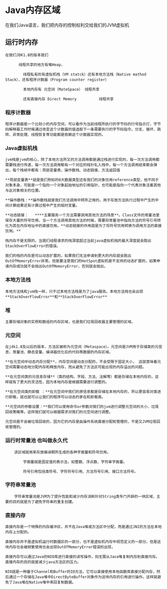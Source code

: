 # Java内存区域

在我们Java语言，我们把内存的控制权利交给我们的JVM虚拟机

## 运行时内存

	在我们JDK1.8的版本我们
	
		  线程共享的地方有堆Heap，
	
			线程私有的有虚拟机栈（VM statck）还有本地方法栈（Native mathod Stack），还有程序计数器（Program counter register）
	
			本地内存有 元空间（MateSpace） 线程共享
	
			还有直接内存 Direct Memory		  线程共享

### 程序计数器

	程序计数器是一个比较小的内存空间，可以看作为当前线程所执行的字节码的行号指示灯，字节码解释器工作时候通过改变这个计数器的值选取下一条需要执行的字节码指令，分支、循环、跳转、异常处理、线程恢复等功能都是依赖这个计数器实现的。

### Java虚拟机栈

	jvm栈是jvm的核心，除了本地方法所又的方法调用都是通过栈进行实现的，每一次方法调用都需要栈进行传递，每一次方法调用都有一个对应的栈针轧入栈中，每一个方法调用结束都会弹出，每个栈帧中都有：局部变量表，操作数栈、动态链接、方法返回值
	
	**局部变量表**就是我们熟知的8大数据类型还有我们的对象饮用reference类型，他不同于对象本身，可能是一个指向一个对象起始地址的引用指针，也可能是指向一个代表对象活着其他与此对象相关的位置。
	
	**操作数栈：**操作数栈就是我们方法调用中转所之用的，用于存放方法执行过程中产生的中间计算结果还有计算过程中产生的临时变量。
	
	**动态链接：   ****主要服务一个方法需要调用其他方法的场景**。Class文件的常量池里保存大量的符号饮用，当一个方法调用其他方法的时候，需要将常量池中指向方法的符号引号转化为其在内存地址中的直接饮用。**动态链接的作用就是为了将符号饮用转换为调用方法的直接饮用。**
	
	栈内存不是无限的，当我们线程请求的栈深度超过当前java虚拟机栈的最大深度就会跑出StackOverFlowError的错误。
	
	我们的栈的内存是可以动态扩展的，如果我们无法申请到更大的内存就会跑出OutOfMemoryError异常。但是要注意我们的HotSpot虚拟机是不支持的动态扩展的，如果申请内存成功就不会抛出OutOfMemoryError，否则就会抛出。

### 本地方法栈

	本地方法栈和jvm栈一样，只不过本地方法栈是为了java服务。本地方法栈也会出现**StackOverFlowError**和**StackOverFlowError**

### 堆

	主要存储对象的实例和数组的内存区域，也是我们垃圾回收器主要管理的区域。

### 元空间

	在jdk1.8及以后的版本，方法区被称为元空间（Metaspace）。元空间是JVM用于存储类的元信息、常量池、静态变量、编译器优化后的代码等数据的内存区域。
	
	**在元空间中动态内存分配**，内存空间是动态分配的，不会受限于固定大小， 这就意味着元空间需要动态地分配内存和释放内存，而从避免了方法区可能出现的内存溢出的问题。
	
	**在元空间类的元信息存储**（类的结构、字段、方法、注解等）都是存储在本地内存的，这样就有了更大的灵活性，因为本地内存是根据需要进行调整的。
	
	**在元空间类的卸载 ：**在元空间中我们的原信息都是存储在本地内存的，所以更容易对类进行卸载，就也就可以让我们的程序可以动态的家在和卸载类。
	
	**元空间的参数设置：**我们可以使用命令or参数对我们的jvm进行调整元空间的大小、垃圾回收策略等。这样我们就可以根据需求对我们的元空间进行调整。
	
	元空间是不会被垃圾回收的，因为它的内存是由操作系统直接分配和管理的，不是又JVM垃圾回收管理的。

### 运行时常量池 也叫做永久代

	 	该区域就用来存放编译期所生成的各种字面量和符号饮用。
	
			字面量就是固定值的表示法，如整数、浮点数、字符串字面量。
	
			符号引用包括类符号、字符符号引用、方法符号引用、接口方法符号。

### 字符串常量池

		字符串常量池是JVM为了提升性能和减少内存消耗针对String类专门开辟的一块区域，主要的目的就是为了避免字符串的重复创建。		

### 直接内存

	直接内存是一个特殊的内存缓冲区，并不在Java堆或方法区中分配，而是通过JNI的方法在本地内存上分配的。
	
	直接内存并不是虚拟机运行时数据区的一部分，也不是虚拟机内存中规范定义的一部分。但是这块内存也会被频繁使用也会出现OutOfMemoryError错误的出现，
	
	直接内存可以通过Java的NIO库进行直接的读写操作，则无需从Java堆复制内存到直接内存。直接内存的目的就是减少java方法区的压力。
	
	NIO就是一种基于Channel和Buffer的IO方法，它可以直接使用本地函数库直接分配内存，然后通过一个存储在Java堆中DirectByteBuffer对象作为这块内存的引用进行操作。这样就避免了Java堆在Native堆中来回复制数据。